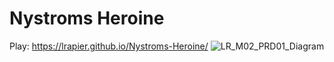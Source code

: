 # Nystroms Heroine
 
Play: https://lrapier.github.io/Nystroms-Heroine/
![LR_M02_PRD01_Diagram](https://github.com/LRapier/Nystroms-Heroine/assets/98057284/dea4486f-28bc-4eeb-a01c-e70a12ac113a)
